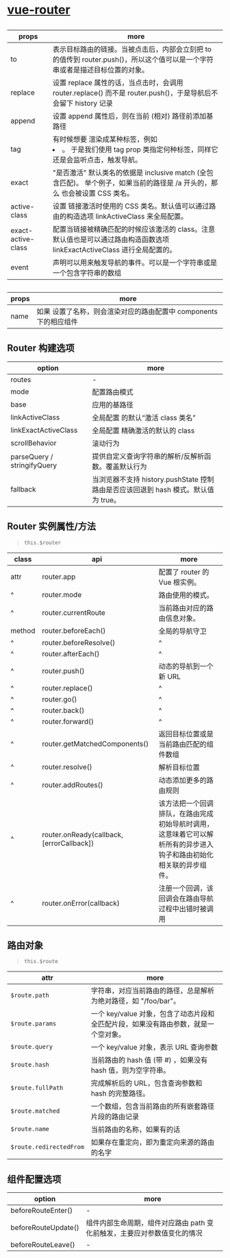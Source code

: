# [vue-router](https://router.vuejs.org/zh/api)

## <router-link>

| props              | more                                                                                                                                              |
| ------------------ | ------------------------------------------------------------------------------------------------------------------------------------------------- |
| to                 | 表示目标路由的链接。当被点击后，内部会立刻把 to 的值传到 router.push()，所以这个值可以是一个字符串或者是描述目标位置的对象。                      |
| replace            | 设置 replace 属性的话，当点击时，会调用 router.replace() 而不是 router.push()，于是导航后不会留下 history 记录                                    |
| append             | 设置 append 属性后，则在当前 (相对) 路径前添加基路径                                                                                              |
| tag                | 有时候想要 <router-link> 渲染成某种标签，例如 <li>。 于是我们使用 tag prop 类指定何种标签，同样它还是会监听点击，触发导航。                       |
| exact              | "是否激活" 默认类名的依据是 inclusive match (全包含匹配)。 举个例子，如果当前的路径是 /a 开头的，那么 <router-link to="/a"> 也会被设置 CSS 类名。 |
| active-class       | 设置 链接激活时使用的 CSS 类名。默认值可以通过路由的构造选项 linkActiveClass 来全局配置。                                                         |
| exact-active-class | 配置当链接被精确匹配的时候应该激活的 class。注意默认值也是可以通过路由构造函数选项 linkExactActiveClass 进行全局配置的。                          |
| event              | 声明可以用来触发导航的事件。可以是一个字符串或是一个包含字符串的数组                                                                              |

## <router-view>

| props | more                                                                           |
| ----- | ------------------------------------------------------------------------------ |
| name  | 如果 <router-view>设置了名称，则会渲染对应的路由配置中 components 下的相应组件 |

## Router 构建选项

| option                      | more                                                                               |
| --------------------------- | ---------------------------------------------------------------------------------- |
| routes                      | -                                                                                  |
| mode                        | 配置路由模式                                                                       |
| base                        | 应用的基路径                                                                       |
| linkActiveClass             | 全局配置 <router-link> 的默认“激活 class 类名”                                     |
| linkExactActiveClass        | 全局配置 <router-link> 精确激活的默认的 class                                      |
| scrollBehavior              | 滚动行为                                                                           |
| parseQuery / stringifyQuery | 提供自定义查询字符串的解析/反解析函数。覆盖默认行为                                |
| fallback                    | 当浏览器不支持 history.pushState 控制路由是否应该回退到 hash 模式。默认值为 true。 |

## Router 实例属性/方法

> `this.$router`

| class  | api                                       | more                                                                                                               |
| ------ | ----------------------------------------- | ------------------------------------------------------------------------------------------------------------------ |
| attr   | router.app                                | 配置了 router 的 Vue 根实例。                                                                                      |
| ^      | router.mode                               | 路由使用的模式。                                                                                                   |
| ^      | router.currentRoute                       | 当前路由对应的路由信息对象。                                                                                       |
| method | router.beforeEach()                       | 全局的导航守卫                                                                                                     |
| ^      | router.beforeResolve()                    | ^                                                                                                                  |
| ^      | router.afterEach()                        | ^                                                                                                                  |
| ^      | router.push()                             | 动态的导航到一个新 URL                                                                                             |
| ^      | router.replace()                          | ^                                                                                                                  |
| ^      | router.go()                               | ^                                                                                                                  |
| ^      | router.back()                             | ^                                                                                                                  |
| ^      | router.forward()                          | ^                                                                                                                  |
| ^      | router.getMatchedComponents()             | 返回目标位置或是当前路由匹配的组件数组                                                                             |
| ^      | router.resolve()                          | 解析目标位置                                                                                                       |
| ^      | router.addRoutes()                        | 动态添加更多的路由规则                                                                                             |
| ^      | router.onReady(callback, [errorCallback]) | 该方法把一个回调排队，在路由完成初始导航时调用，这意味着它可以解析所有的异步进入钩子和路由初始化相关联的异步组件。 |
| ^      | router.onError(callback)                  | 注册一个回调，该回调会在路由导航过程中出错时被调用                                                                 |

## 路由对象

> `this.$route`

| attr                    | more                                                                                |
| ----------------------- | ----------------------------------------------------------------------------------- |
| `$route.path`           | 字符串，对应当前路由的路径，总是解析为绝对路径，如 "/foo/bar"。                     |
| `$route.params`         | 一个 key/value 对象，包含了动态片段和全匹配片段，如果没有路由参数，就是一个空对象。 |
| `$route.query`          | 一个 key/value 对象，表示 URL 查询参数                                              |
| `$route.hash`           | 当前路由的 hash 值 (带 #) ，如果没有 hash 值，则为空字符串。                        |
| `$route.fullPath`       | 完成解析后的 URL，包含查询参数和 hash 的完整路径。                                  |
| `$route.matched`        | 一个数组，包含当前路由的所有嵌套路径片段的路由记录                                  |
| `$route.name`           | 当前路由的名称，如果有的话                                                          |
| `$route.redirectedFrom` | 如果存在重定向，即为重定向来源的路由的名字                                          |

## 组件配置选项

| option              | more                                                                     |
| ------------------- | ------------------------------------------------------------------------ |
| beforeRouteEnter()  | -                                                                        |
| beforeRouteUpdate() | 组件内部生命周期，组件对应路由 path 变化前触发，主要应对参数值变化的情况 |
| beforeRouteLeave()  | -                                                                        |
